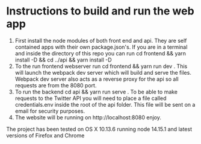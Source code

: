 # Instructions to build and run the web app

1. First install the node modules of both front end and api. They are self contained apps with their own package.json's. If you are in a terminal and inside the directory of this repo you can run cd frontend && yarn install -D && cd ../api && yarn install -D
2. To the run frontend webserver run cd frontend && yarn run dev . This will launch the webpack dev server which will build and serve the files. Webpack dev server also acts as a reverse proxy for the api so all requests are from the 8080 port.
3. To run the backend cd api && yarn run serve . To be able to make requests to the Twitter API you will need to place a file called credentials.env inside the root of the api folder. This file will be sent on a email for security purposes.
4. The website will be running on http://localhost:8080 enjoy.


The project has been tested on OS X 10.13.6 running node 14.15.1 and latest versions of Firefox and Chrome